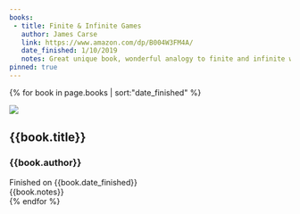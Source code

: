 ```yaml
---
books:
 - title: Finite & Infinite Games
   author: James Carse
   link: https://www.amazon.com/dp/B004W3FM4A/
   date_finished: 1/10/2019
   notes: Great unique book, wonderful analogy to finite and infinite writing....
pinned: true
---
```


{% for book in page.books | sort:"date_finished" %}
<div class="pa2 bb">

<div class="w-25 fl pa4">
  <img src="http://images.amazon.com/images/P/B004W3FM4A.01.LZZZZZZ.jpg" />
</div>

<div class="w-75 fl pa4">
  <h2>{{book.title}}</h2>
  <h3>{{book.author}}</h3>
  <div class="gray f5">Finished on {{book.date_finished}}</div>
  {{book.notes}}
</div>


</div>
{% endfor %}